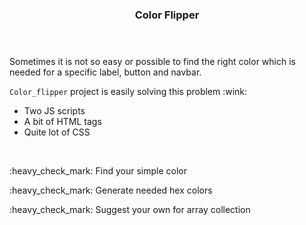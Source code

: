 <!DOCTYPE html>
<html>
  
  <header> 
  <h3>Color Flipper</h3> 
  </header>

<body>
  <div>
<p>Sometimes it is not so easy or possible to find the right color which is needed for a specific label, button and navbar.</p>

<p><code>Color_flipper</code> project is easily solving this problem :wink:</p>
<ul>
<li>Two JS scripts</li>
<li>A bit of HTML tags</li>
<li>Quite lot of CSS</li>
</ul>
</div>
<br>
<div>
<p> :heavy_check_mark: Find your simple color </p>
<p> :heavy_check_mark: Generate needed hex colors </p>
<p> :heavy_check_mark: Suggest your own for array collection </p>
  </div>

</body>
</html>
